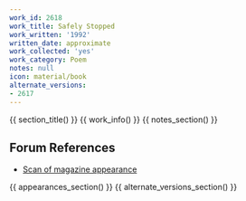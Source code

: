 ```yaml
---
work_id: 2618
work_title: Safely Stopped
work_written: '1992'
written_date: approximate
work_collected: 'yes'
work_category: Poem
notes: null
icon: material/book
alternate_versions:
- 2617
---
```


{{ section_title() }}
{{ work_info() }}
{{ notes_section() }}
## Forum References
- [Scan of magazine appearance](https://bukowskiforum.com/threads/the-new-censorship-vol-3-no-1.8623/)

{{ appearances_section() }}
{{ alternate_versions_section() }}
